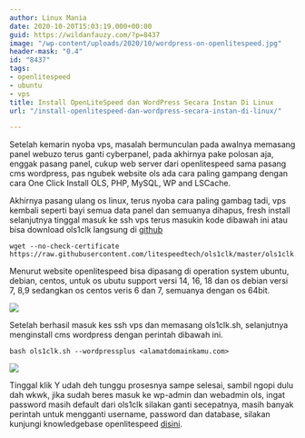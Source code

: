 ```yaml
---
author: Linux Mania
date: 2020-10-20T15:03:19.000+00:00
guid: https://wildanfauzy.com/?p=8437
image: "/wp-content/uploads/2020/10/wordpress-on-openlitespeed.jpg"
header-mask: "0.4"
id: "8437"
tags:
- openlitespeed
- ubuntu
- vps
title: Install OpenLiteSpeed dan WordPress Secara Instan Di Linux
url: "/install-openlitespeed-dan-wordpress-secara-instan-di-linux/"

---
```

Setelah kemarin nyoba vps, masalah bermunculan pada awalnya memasang panel webuzo terus ganti cyberpanel, pada akhirnya pake polosan aja, enggak pasang panel, cukup web server dari openlitespeed sama pasang cms wordpress, pas ngubek website ols ada cara paling gampang dengan cara One Click Install OLS, PHP, MySQL, WP and LSCache.

Akhirnya pasang ulang os linux, terus nyoba cara paling gambag tadi, vps kembali seperti bayi semua data panel dan semuanya dihapus, fresh install selanjutnya tinggal masuk ke ssh vps terus masukin kode dibawah ini atau bisa download ols1clk langsung di <a href="https://raw.githubusercontent.com/litespeedtech/ols1clk/master/ols1clk.sh" target="_blank" rel="noreferrer noopener">github</a>

    wget --no-check-certificate https://raw.githubusercontent.com/litespeedtech/ols1clk/master/ols1clk.sh

Menurut website openlitespeed bisa dipasang di operation system ubuntu, debian, centos, untuk os ubutu support versi 14, 16, 18 dan os debian versi 7, 8,9 sedangkan os centos veris 6 dan 7, semuanya dengan os 64bit.

![](https://i0.wp.com/wildanfauzy.com/wp-content/uploads/2020/10/ols.jpg?resize=768%2C432&ssl=1)

Setelah berhasil masuk kes ssh vps dan memasang ols1clk.sh, selanjutnya menginstall cms wordpress dengan perintah dibawah ini.

    bash ols1clk.sh --wordpressplus <alamatdomainkamu.com>

![](https://i2.wp.com/wildanfauzy.com/wp-content/uploads/2020/10/Wordpressplus.png?resize=768%2C376&ssl=1)

Tinggal klik Y udah deh tunggu prosesnya sampe selesai, sambil ngopi dulu dah wkwk, jika sudah beres masuk ke wp-admin dan webadmin ols, ingat password masih default dari ols1clk silakan ganti secepatnya, masih banyak perintah untuk mengganti username, password dan database, silakan kunjungi knowledgebase openlitespeed <a href="https://openlitespeed.org/kb/1-click-install/#Options" target="_blank" rel="noreferrer noopener">disini</a>.